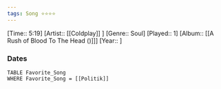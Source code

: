 ```yaml
---
tags: Song ⭐⭐⭐⭐ 
---
```

[Time:: 5:19]
[Artist:: [[Coldplay]] ]
[Genre:: Soul]
[Played:: 1]
[Album:: [[A Rush of Blood To The Head ()]]]
[Year:: ]
### Dates
````dataview
TABLE Favorite_Song
WHERE Favorite_Song = [[Politik]]
````